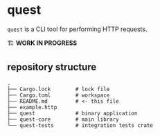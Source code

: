 # quest

`quest` is a CLI tool for performing HTTP requests.

🏗 **WORK IN PROGRESS**

## repository structure
```
.
├── Cargo.lock        # lock file
├── Cargo.toml        # workspace
├── README.md         # <- this file
├── example.http
├── quest             # binary application
├── quest-core        # main library
└── quest-tests       # integration tests crate
```
